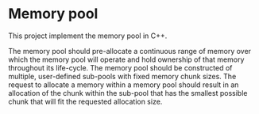# Memory pool 

This project implement the memory pool in C++.

The memory pool should pre-allocate a continuous range of memory over which the memory pool will operate and hold ownership of that memory throughout its life-cycle. The memory pool should be constructed of multiple, user-defined sub-pools with fixed memory chunk sizes. The request to allocate a memory within a memory pool should result in an allocation of the chunk within the sub-pool that has the smallest possible chunk that will fit the requested allocation size.


